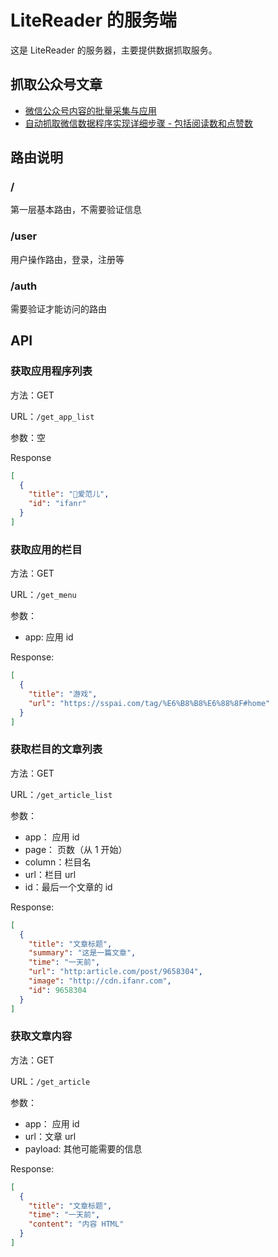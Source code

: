 # LiteReader 的服务端

这是 LiteReader 的服务器，主要提供数据抓取服务。

## 抓取公众号文章

- [微信公众号内容的批量采集与应用](https://zhuanlan.zhihu.com/c_65943221)
- [自动抓取微信数据程序实现详细步骤 - 包括阅读数和点赞数](https://www.jianshu.com/p/13d70a5a244d)

## 路由说明

### /

第一层基本路由，不需要验证信息

### /user

用户操作路由，登录，注册等

### /auth

需要验证才能访问的路由

## API

### 获取应用程序列表

方法：GET

URL：`/get_app_list`

参数：空

Response

```JSON
[
  {
    "title": "爱范儿",
    "id": "ifanr"
  }
]
```

### 获取应用的栏目

方法：GET

URL：`/get_menu`

参数：

- app: 应用 id

Response:

```JSON
[
  {
    "title": "游戏",
    "url": "https://sspai.com/tag/%E6%B8%B8%E6%88%8F#home"
  }
]
```

### 获取栏目的文章列表

方法：GET

URL：`/get_article_list`

参数：

- app： 应用 id
- page： 页数（从 1 开始）
- column：栏目名
- url：栏目 url
- id：最后一个文章的 id

Response:

```JSON
[
  {
    "title": "文章标题",
    "summary": "这是一篇文章",
    "time": "一天前",
    "url": "http:article.com/post/9658304",
    "image": "http://cdn.ifanr.com",
    "id": 9658304
  }
]
```

### 获取文章内容

方法：GET

URL：`/get_article`

参数：

- app： 应用 id
- url：文章 url
- payload: 其他可能需要的信息

Response:

```JSON
[
  {
    "title": "文章标题",
    "time": "一天前",
    "content": "内容 HTML"
  }
]
```